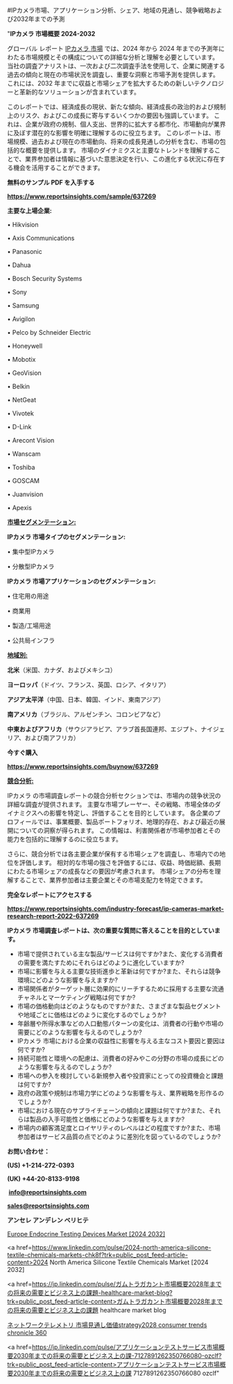 #IPカメラ市場、アプリケーション分析、シェア、地域の見通し、競争戦略および2032年までの予測

"<strong>IPカメラ 市場概要 2024-2032</strong>

グローバル レポート <a href=https://www.reportsinsights.com/sample/637269>IPカメラ 市場</a> では、2024 年から 2024 年までの予測年にわたる市場規模とその構成についての詳細な分析と理解を必要としています。 当社の調査アナリストは、一次および二次調査手法を使用して、企業に関連する過去の傾向と現在の市場状況を調査し、重要な洞察と市場予測を提供します。 これには、2032 年までに収益と市場シェアを拡大​​するための新しいテクノロジーと革新的なソリューションが含まれています。

このレポートでは、経済成長の現状、新たな傾向、経済成長の政治的および規制上のリスク、およびこの成長に寄与するいくつかの要因も強調しています。 これは、企業が政府の規制、個人支出、世界的に拡大する都市化、市場動向が業界に及ぼす潜在的な影響を明確に理解するのに役立ちます。 このレポートは、市場規模、過去および現在の市場動向、将来の成長見通しの分析を含む、市場の包括的な概要を提供します。 市場のダイナミクスと主要なトレンドを理解することで、業界参加者は情報に基づいた意思決定を行い、この進化する状況に存在する機会を活用することができます。

<strong><b>無料のサンプル PDF を入手する</b></strong>

<a href=https://www.reportsinsights.com/sample/637269><strong><u>https://www.reportsinsights.com/sample/637269</u></strong></a>

<strong>主要な上場企業:</strong>

• Hikvision

• Axis Communications

• Panasonic

• Dahua

• Bosch Security Systems

• Sony

• Samsung

• Avigilon

• Pelco by Schneider Electric

• Honeywell

• Mobotix

• GeoVision

• Belkin

• NetGeat

• Vivotek

• D-Link

• Arecont Vision

• Wanscam

• Toshiba

• GOSCAM

• Juanvision

• Apexis

<strong><u>市場セグメンテーション</u></strong><strong><u>:</u></strong>

<strong>IPカメラ 市場タイプのセグメンテーション:</strong>

• 集中型IPカメラ

• 分散型IPカメラ

<strong>IPカメラ 市場アプリケーションのセグメンテーション:</strong>

• 住宅用の用途

• 商業用

• 製造/工場用途

• 公共局インフラ

<strong><u>地域別</u></strong><strong><u>:</u></strong>

<strong>北米</strong>（米国、カナダ、およびメキシコ）

<strong>ヨーロッパ</strong>（ドイツ、フランス、英国、ロシア、イタリア）

<strong>アジア太平洋</strong>（中国、日本、韓国、インド、東南アジア）

<strong>南アメリカ</strong>（ブラジル、アルゼンチン、コロンビアなど）

<strong>中東およびアフリカ</strong>（サウジアラビア、アラブ首長国連邦、エジプト、ナイジェリア、および南アフリカ）

<strong>今すぐ購入</strong>

<a href=https://www.reportsinsights.com/buynow/637269><strong><u>https://www.reportsinsights.com/buynow/637269</u></strong></a>

<strong><u>競合分析:</u></strong>

IPカメラ の市場調査レポートの競合分析セクションでは、市場内の競争状況の詳細な調査が提供されます。 主要な市場プレーヤー、その戦略、市場全体のダイナミクスへの影響を特定し、評価することを目的としています。 各企業のプロフィールでは、事業概要、製品ポートフォリオ、地理的存在、および最近の展開についての洞察が得られます。 この情報は、利害関係者が市場参加者とその能力を包括的に理解するのに役立ちます。

さらに、競合分析では各主要企業が保有する市場シェアを調査し、市場内での地位を評価します。 相対的な市場の強さを評価するには、収益、時価総額、長期にわたる市場シェアの成長などの要因が考慮されます。 市場シェアの分布を理解することで、業界参加者は主要企業とその市場支配力を特定できます。

<strong>完全なレポートにアクセスする</strong>

<a href=https://www.reportsinsights.com/industry-forecast/ip-cameras-market-research-report-2022-637269><strong><u><b>https://www.reportsinsights.com/industry-forecast/ip-cameras-market-research-report-2022-637269</b></u></strong></a>

<strong><b>IPカメラ 市場調査レポートは、次の重要な質問に答えることを目的としています。</b></strong>
<ul>
  <li>市場で提供されている主な製品/サービスは何ですか?また、変化する消費者の需要を満たすためにそれらはどのように進化していますか?</li>
  <li>市場に影響を与える主要な技術進歩と革新は何ですか?また、それらは競争環境にどのような影響を与えますか?</li>
  <li>市場関係者がターゲット層に効果的にリーチするために採用する主要な流通チャネルとマーケティング戦略は何ですか?</li>
  <li>市場の価格動向はどのようなものですか?また、さまざまな製品セグメントや地域ごとに価格はどのように変化するのでしょうか?</li>
  <li>年齢層や所得水準などの人口動態パターンの変化は、消費者の行動や市場の需要にどのような影響を与えるのでしょうか?</li>
  <li>IPカメラ 市場における企業の収益性に影響を与える主なコスト要因と要因は何ですか?</li>
  <li>持続可能性と環境への配慮は、消費者の好みやこの分野の市場の成長にどのような影響を与えるのでしょうか?</li>
  <li>市場への参入を検討している新規参入者や投資家にとっての投資機会と課題は何ですか?</li>
  <li>政府の政策や規制は市場力学にどのような影響を与え、業界戦略を形作るのでしょうか?</li>
  <li>市場における現在のサプライチェーンの傾向と課題は何ですか?また、それらは製品の入手可能性と価格にどのような影響を与えますか?</li>
  <li>市場内の顧客満足度とロイヤリティのレベルはどの程度ですか?また、市場参加者はサービス品質の点でどのように差別化を図っているのでしょうか?</li>
</ul>
<strong>お問い合わせ：</strong>

<strong>(US) +1-214-272-0393</strong>

<strong>(UK) +44-20-8133-9198</strong>

<strong> </strong><a href=info@reportsinsights.com><strong><u>info@reportsinsights.com</u></strong></a>

<a href=sales@reportsinsights.com><strong><u>sales@reportsinsights.com</u></strong></a>

<strong>アンセレ アンデレン ベリヒテ</strong>

<a href=https://www.linkedin.com/pulse/europe-endocrine-testing-devices-market-cagr-g7s4e/>Europe Endocrine Testing Devices Market [2024 2032]</a>

<a href=https://www.linkedin.com/pulse/2024-north-america-silicone-textile-chemicals-markets-chk8f?trk=public_post_feed-article-content>2024 North America Silicone Textile Chemicals Market [2024 2032]</a>

<a href=https://jp.linkedin.com/pulse/ガムトラガカント市場概要2028年までの将来の需要とビジネス上の課題-healthcare-market-blog?trk=public_post_feed-article-content>ガムトラガカント市場概要2028年までの将来の需要とビジネス上の課題 healthcare market blog</a>

<a href=https://www.linkedin.com/pulse/ネットワークテレメトリ-市場見通し価値strategy2028-consumer-trends-chronicle-360/>ネットワークテレメトリ 市場見通し価値strategy2028 consumer trends chronicle 360</a>

<a href=https://jp.linkedin.com/pulse/アプリケーションテストサービス市場概要2030年までの将来の需要とビジネス上の課-7127891262350766080-ozclf?trk=public_post_feed-article-content>アプリケーションテストサービス市場概要2030年までの将来の需要とビジネス上の課 7127891262350766080 ozclf</a>"
